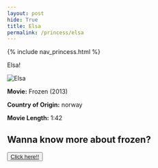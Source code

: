 ```yaml
---
layout: post
hide: True
title: Elsa
permalink: /princess/elsa
---
```


{% include nav_princess.html %}

Elsa!

![Elsa]({{site.baseurl}}/kushig/images/elsa.jpg)

**Movie:** Frozen (2013)
<br>

**Country of Origin:** norway
<br>

**Movie Length:** 1:42

<p><h2>Wanna know more about frozen?</h2></p>
<button><a href="https://movies.disney.com/frozen">Click here!!</a></button>